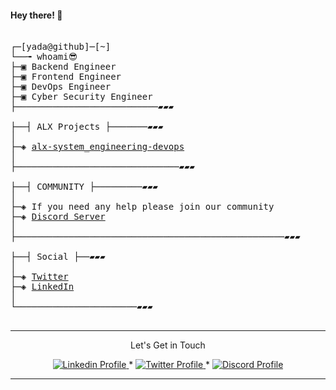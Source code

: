 #### Hey there! 👋

<pre>

┌─[yada@github]─[~]
└──╼ whoami😎
├─▣ Backend Engineer
├─▣ Frontend Engineer
├─▣ DevOps Engineer
├─▣ Cyber Security Engineer
├───────────────────────────▰▰▰

├──┤ ALX Projects ├───────▰▰▰
│
├─◈ <a href="https://github.com/mryadanigu/alx-system_engineering-devops">alx-system_engineering-devops</a>
│
├───────────────────────────────▰▰▰

├──┤ COMMUNITY ├─────────▰▰▰
│
├─◈ If you need any help please join our community
├─◈ <a href="https://discord.gg/8MMyDuc3">Discord Server</a>
│
├───────────────────────────────────────────────────▰▰▰

├──┤ Social ├──▰▰▰
│
├─◈ <a href="https://twitter.com/mryadanigu">Twitter</a>
├─◈ <a href="https://www.linkedin.com/in/yada-nigu-1b237a277">LinkedIn</a>
│
└───────────────────────▰▰▰

</pre>

--------------
<p align="center">
Let's Get in Touch
    </p>

<p align="center">
    <a href="https://www.linkedin.com/in/yada-nigu-1b237a277/">
        <img alt="Linkedin Profile" src="https://img.shields.io/badge/-Linkedin-0072b1?style=flat&logo=Linkedin&logoColor=white&link=https://www.linkedin.com/in/achrafelkhnissi/" />
    </a>
    <span> * </span>
    <a href="https://twitter.com/suprivada">
        <img alt="Twitter Profile" src="https://img.shields.io/badge/-Twitter-0072b1?style=flat&logo=Twitter&logoColor=white&link=https://www.linkedin.com/in/achrafelkhnissi/&color=1DA1F2" />
    </a>
    <span> * </span>
    <a href="https://discord.gg/8MMyDuc3">
        <img alt="Discord Profile" src="https://img.shields.io/badge/-Discord-0072b1?style=flat&logo=Discord&logoColor=white&link=https://www.linkedin.com/in/achrafelkhnissi/&color=7289da" />
    </a>

</p>

---------------

